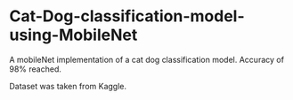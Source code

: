 # Cat-Dog-classification-model-using-MobileNet
A mobileNet implementation of a cat dog classification model. Accuracy of 98% reached.

Dataset was taken from Kaggle.
